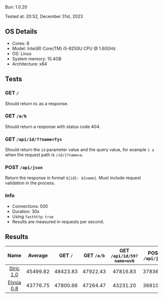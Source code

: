 Bun: 1.0.20

Tested at: 20:52, December 31st, 2023

## OS Details
- Cores: 8
- Model: Intel(R) Core(TM) i5-8250U CPU @ 1.60GHz
- OS: Linux
- System memory: 15.4GB
- Architecture: x64
## Tests
### GET `/`
Should return `Hi` as a response.
### GET `/a/b`
Should return a response with status code 404.
### GET `/api/id/7?name=Tys`
Should return the `id` parameter value and the query value, for example `1 a` when the request path is `/id/1?name=a`.
### POST `/api/json`
Return the response in format `${id}: ${name}`. Must include request validation in the process.
### Info
- Connections: 500
- Duration: 30s
- Using `fasthttp`: `true`
- Results are measured in requests per second.

## Results
| Name | Average | GET `/` | GET `/a/b` | GET `/api/id/59?name=wvN` | POST `/api/json` |
|  :---: | :---: | :---: | :---: | :---: | :---: |
| [Stric 1.0](/results/main/Stric) | 45499.82 | 48423.83 | 47922.43 | 47816.83 | 37836.19 |
| [Elysia 0.8](/results/main/Elysia) | 43776.75 | 47800.66 | 47264.47 | 43231.20 | 36810.65 |